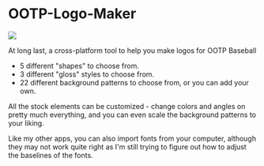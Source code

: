 # OOTP-Logo-Maker

<img src="https://i.imgur.com/j7WxEM7.png">

At long last, a cross-platform tool to help you make logos for OOTP Baseball

- 5 different "shapes" to choose from.
- 3 different "gloss" styles to choose from.
- 22 different background patterns to choose from, or you can add your own.

All the stock elements can be customized - change colors and angles on pretty much everything, and you can even scale the background patterns to your liking.

Like my other apps, you can also import fonts from your computer, although they may not work quite right as I'm still trying to figure out how to adjust the baselines of the fonts.
